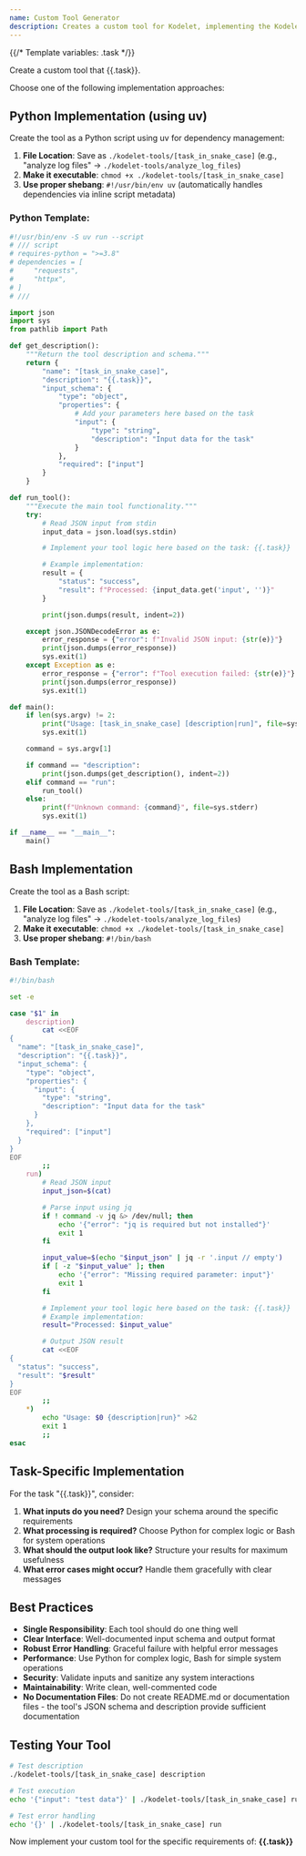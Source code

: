 ```yaml
---
name: Custom Tool Generator
description: Creates a custom tool for Kodelet, implementing the Kodelet custom tool protocol
---
```


{{/* Template variables: .task */}}

Create a custom tool that {{.task}}.

Choose one of the following implementation approaches:
## Python Implementation (using uv)

Create the tool as a Python script using uv for dependency management:

1. **File Location**: Save as `./kodelet-tools/[task_in_snake_case]` (e.g., "analyze log files" → `./kodelet-tools/analyze_log_files`)
2. **Make it executable**: `chmod +x ./kodelet-tools/[task_in_snake_case]`
3. **Use proper shebang**: `#!/usr/bin/env uv` (automatically handles dependencies via inline script metadata)

### Python Template:

```python
#!/usr/bin/env -S uv run --script
# /// script
# requires-python = ">=3.8"
# dependencies = [
#     "requests",
#     "httpx",
# ]
# ///

import json
import sys
from pathlib import Path

def get_description():
    """Return the tool description and schema."""
    return {
        "name": "[task_in_snake_case]",
        "description": "{{.task}}",
        "input_schema": {
            "type": "object",
            "properties": {
                # Add your parameters here based on the task
                "input": {
                    "type": "string",
                    "description": "Input data for the task"
                }
            },
            "required": ["input"]
        }
    }

def run_tool():
    """Execute the main tool functionality."""
    try:
        # Read JSON input from stdin
        input_data = json.load(sys.stdin)

        # Implement your tool logic here based on the task: {{.task}}

        # Example implementation:
        result = {
            "status": "success",
            "result": f"Processed: {input_data.get('input', '')}"
        }

        print(json.dumps(result, indent=2))

    except json.JSONDecodeError as e:
        error_response = {"error": f"Invalid JSON input: {str(e)}"}
        print(json.dumps(error_response))
        sys.exit(1)
    except Exception as e:
        error_response = {"error": f"Tool execution failed: {str(e)}"}
        print(json.dumps(error_response))
        sys.exit(1)

def main():
    if len(sys.argv) != 2:
        print("Usage: [task_in_snake_case] [description|run]", file=sys.stderr)
        sys.exit(1)

    command = sys.argv[1]

    if command == "description":
        print(json.dumps(get_description(), indent=2))
    elif command == "run":
        run_tool()
    else:
        print(f"Unknown command: {command}", file=sys.stderr)
        sys.exit(1)

if __name__ == "__main__":
    main()
```


## Bash Implementation

Create the tool as a Bash script:

1. **File Location**: Save as `./kodelet-tools/[task_in_snake_case]` (e.g., "analyze log files" → `./kodelet-tools/analyze_log_files`)
2. **Make it executable**: `chmod +x ./kodelet-tools/[task_in_snake_case]`
3. **Use proper shebang**: `#!/bin/bash`

### Bash Template:

```bash
#!/bin/bash

set -e

case "$1" in
    description)
        cat <<EOF
{
  "name": "[task_in_snake_case]",
  "description": "{{.task}}",
  "input_schema": {
    "type": "object",
    "properties": {
      "input": {
        "type": "string",
        "description": "Input data for the task"
      }
    },
    "required": ["input"]
  }
}
EOF
        ;;
    run)
        # Read JSON input
        input_json=$(cat)

        # Parse input using jq
        if ! command -v jq &> /dev/null; then
            echo '{"error": "jq is required but not installed"}'
            exit 1
        fi

        input_value=$(echo "$input_json" | jq -r '.input // empty')
        if [ -z "$input_value" ]; then
            echo '{"error": "Missing required parameter: input"}'
            exit 1
        fi

        # Implement your tool logic here based on the task: {{.task}}
        # Example implementation:
        result="Processed: $input_value"

        # Output JSON result
        cat <<EOF
{
  "status": "success",
  "result": "$result"
}
EOF
        ;;
    *)
        echo "Usage: $0 {description|run}" >&2
        exit 1
        ;;
esac
```

## Task-Specific Implementation

For the task "{{.task}}", consider:

1. **What inputs do you need?** Design your schema around the specific requirements
2. **What processing is required?** Choose Python for complex logic or Bash for system operations
3. **What should the output look like?** Structure your results for maximum usefulness
4. **What error cases might occur?** Handle them gracefully with clear messages

## Best Practices

- **Single Responsibility**: Each tool should do one thing well
- **Clear Interface**: Well-documented input schema and output format
- **Robust Error Handling**: Graceful failure with helpful error messages
- **Performance**: Use Python for complex logic, Bash for simple system operations
- **Security**: Validate inputs and sanitize any system interactions
- **Maintainability**: Write clean, well-commented code
- **No Documentation Files**: Do not create README.md or documentation files - the tool's JSON schema and description provide sufficient documentation

## Testing Your Tool

```bash
# Test description
./kodelet-tools/[task_in_snake_case] description

# Test execution
echo '{"input": "test data"}' | ./kodelet-tools/[task_in_snake_case] run

# Test error handling
echo '{}' | ./kodelet-tools/[task_in_snake_case] run
```

Now implement your custom tool for the specific requirements of: **{{.task}}**
